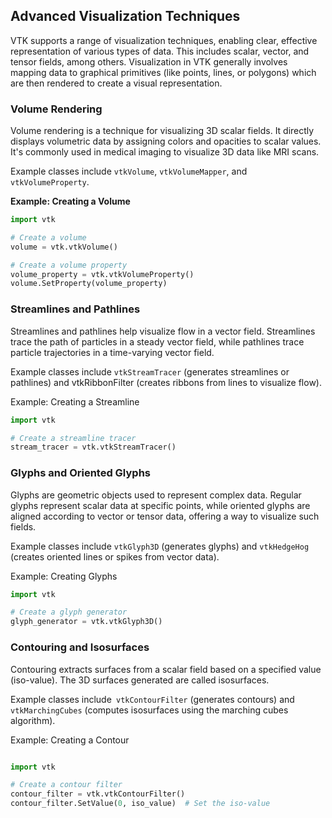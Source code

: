 ## Advanced Visualization Techniques

VTK supports a range of visualization techniques, enabling clear, effective representation of various types of data. This includes scalar, vector, and tensor fields, among others. Visualization in VTK generally involves mapping data to graphical primitives (like points, lines, or polygons) which are then rendered to create a visual representation.

### Volume Rendering

Volume rendering is a technique for visualizing 3D scalar fields. It directly displays volumetric data by assigning colors and opacities to scalar values. It's commonly used in medical imaging to visualize 3D data like MRI scans.

Example classes include `vtkVolume`, `vtkVolumeMapper`, and `vtkVolumeProperty`.

**Example: Creating a Volume**

```python
import vtk

# Create a volume
volume = vtk.vtkVolume()

# Create a volume property
volume_property = vtk.vtkVolumeProperty()
volume.SetProperty(volume_property)
```

### Streamlines and Pathlines

Streamlines and pathlines help visualize flow in a vector field. Streamlines trace the path of particles in a steady vector field, while pathlines trace particle trajectories in a time-varying vector field.

Example classes include `vtkStreamTracer` (generates streamlines or pathlines) and vtkRibbonFilter (creates ribbons from lines to visualize flow).

Example: Creating a Streamline

```python
import vtk

# Create a streamline tracer
stream_tracer = vtk.vtkStreamTracer()
```

### Glyphs and Oriented Glyphs

Glyphs are geometric objects used to represent complex data. Regular glyphs represent scalar data at specific points, while oriented glyphs are aligned according to vector or tensor data, offering a way to visualize such fields.

Example classes include `vtkGlyph3D` (generates glyphs) and `vtkHedgeHog` (creates oriented lines or spikes from vector data).

Example: Creating Glyphs

```python
import vtk

# Create a glyph generator
glyph_generator = vtk.vtkGlyph3D()
```

### Contouring and Isosurfaces

Contouring extracts surfaces from a scalar field based on a specified value (iso-value). The 3D surfaces generated are called isosurfaces.

Example classes include` vtkContourFilter` (generates contours) and `vtkMarchingCubes` (computes isosurfaces using the marching cubes algorithm).

Example: Creating a Contour

```python

import vtk

# Create a contour filter
contour_filter = vtk.vtkContourFilter()
contour_filter.SetValue(0, iso_value)  # Set the iso-value
```

